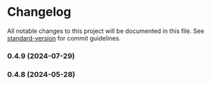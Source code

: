 # Changelog

All notable changes to this project will be documented in this file. See [standard-version](https://github.com/conventional-changelog/standard-version) for commit guidelines.

### 0.4.9 (2024-07-29)

### 0.4.8 (2024-05-28)
